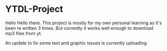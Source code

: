 # YTDL-Project
Hello Hello there.
This project is mostly for my own personal learning as it's been re written 3 times. 
But currently it works well enough to download mp3 files from yt. 

An update to fix some text and graphic issues is currently uploading. 

